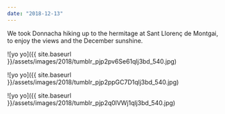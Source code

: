 ```yaml
---
date: "2018-12-13"
---
```


We took Donnacha hiking up to the hermitage at Sant Llorenç de Montgai, to enjoy the views and the December sunshine.

![yo yo]({{ site.baseurl }}/assets/images/2018/tumblr_pjp2pv6Se61qlj3bd_540.jpg)

![yo yo]({{ site.baseurl }}/assets/images/2018/tumblr_pjp2ppGC7D1qlj3bd_540.jpg)

![yo yo]({{ site.baseurl }}/assets/images/2018/tumblr_pjp2q0lVWj1qlj3bd_540.jpg)
